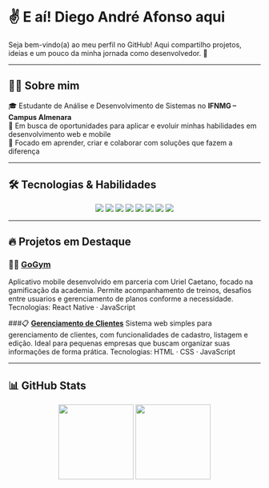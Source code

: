 # ✌️ E aí! Diego André Afonso aqui

Seja bem-vindo(a) ao meu perfil no GitHub! Aqui compartilho projetos, ideias e um pouco da minha jornada como desenvolvedor. 🚀

---

## 👨‍💻 Sobre mim

🎓 Estudante de Análise e Desenvolvimento de Sistemas no **IFNMG – Campus Almenara**  
💼 Em busca de oportunidades para aplicar e evoluir minhas habilidades em desenvolvimento web e mobile  
🎯 Focado em aprender, criar e colaborar com soluções que fazem a diferença

---

## 🛠️ Tecnologias & Habilidades

<div align="center">
  
  <a href="https://developer.mozilla.org/pt-BR/docs/Web/JavaScript"><img src="https://img.shields.io/badge/JavaScript-F7DF1E?style=for-the-badge&logo=javascript&logoColor=000" /></a>
  <a href="https://www.typescriptlang.org/"><img src="https://img.shields.io/badge/TypeScript-3178C6?style=for-the-badge&logo=typescript&logoColor=fff" /></a>
  <a href="https://react.dev/"><img src="https://img.shields.io/badge/React-20232A?style=for-the-badge&logo=react&logoColor=61DAFB" /></a>
  <a href="https://reactnative.dev/"><img src="https://img.shields.io/badge/React_Native-20232A?style=for-the-badge&logo=react&logoColor=61DAFB" /></a>
  <a href="https://nodejs.org/"><img src="https://img.shields.io/badge/Node.js-339933?style=for-the-badge&logo=node.js&logoColor=fff" /></a>
  <a href="https://laravel.com/"><img src="https://img.shields.io/badge/Laravel-FF2D20?style=for-the-badge&logo=laravel&logoColor=fff" /></a>
  <a href="https://www.figma.com/"><img src="https://img.shields.io/badge/Figma-0AC97F?style=for-the-badge&logo=figma&logoColor=fff" /></a>
  <a href="https://www.adobe.com/creativecloud.html"><img src="https://img.shields.io/badge/Adobe_CC-DA1F26?style=for-the-badge&logo=adobe-creative-cloud&logoColor=fff" /></a>
  
</div>

---

## 🔥 Projetos em Destaque

### 🏋️‍♂️ **[GoGym](https://github.com/Caetano-Uriel/GoGym)**
Aplicativo mobile desenvolvido em parceria com Uriel Caetano, focado na gamificação da academia. Permite acompanhamento de treinos, desafios entre usuarios e gerenciamento de planos conforme a necessidade.
Tecnologias: React Native · JavaScript

###📋 **[Gerenciamento de Clientes](https://github.com/DiegoAndreAfonso/Gerenciamento-de-clientes)**
Sistema web simples para gerenciamento de clientes, com funcionalidades de cadastro, listagem e edição. Ideal para pequenas empresas que buscam organizar suas informações de forma prática.
Tecnologias: HTML · CSS · JavaScript


---

## 📊 GitHub Stats

<div align="center">
  <img height="150em" src="https://github-readme-stats.vercel.app/api?username=DiegoAndreAfonso&show_icons=true&theme=tokyonight&count_private=true" />
  <img height="150em" src="https://github-readme-stats.vercel.app/api/top-langs/?username=DiegoAndreAfonso&layout=compact&theme=tokyonight" />
</div>
